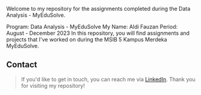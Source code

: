 Welcome to my repository for the assignments completed during the Data Analysis - MyEduSolve.

Program: Data Analysis - MyEduSolve
My Name: Aldi Fauzan
Period: August - December 2023
In this repository, you will find assignments and projects that I've worked on during the MSIB 5 Kampus Merdeka MyEduSolve.

## Contact
> If you'd like to get in touch, you can reach me via [LinkedIn](www.linkedin.com/in/aldifauzan).
> Thank you for visiting my repository!
